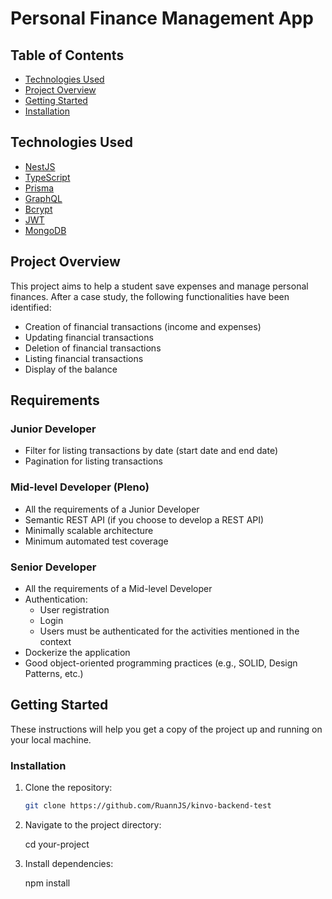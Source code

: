 # Personal Finance Management App

## Table of Contents

- [Technologies Used](#technologies-used)
- [Project Overview](#project-overview)
- [Getting Started](#getting-started)
- [Installation](#installation)


## Technologies Used

- [NestJS](https://nestjs.com/)
- [TypeScript](https://www.typescriptlang.org/)
- [Prisma](https://www.prisma.io/)
- [GraphQL](https://graphql.org/)
- [Bcrypt](https://www.npmjs.com/package/bcrypt)
- [JWT](https://jwt.io/)
- [MongoDB](https://www.mongodb.com/)

## Project Overview

This project aims to help a student save expenses and manage personal finances. After a case study, the following functionalities have been identified:

- Creation of financial transactions (income and expenses)
- Updating financial transactions
- Deletion of financial transactions
- Listing financial transactions
- Display of the balance

## Requirements

### Junior Developer
- Filter for listing transactions by date (start date and end date)
- Pagination for listing transactions

### Mid-level Developer (Pleno)
- All the requirements of a Junior Developer
- Semantic REST API (if you choose to develop a REST API)
- Minimally scalable architecture
- Minimum automated test coverage

### Senior Developer
- All the requirements of a Mid-level Developer
- Authentication:
  - User registration
  - Login
  - Users must be authenticated for the activities mentioned in the context
- Dockerize the application
- Good object-oriented programming practices (e.g., SOLID, Design Patterns, etc.)

## Getting Started

These instructions will help you get a copy of the project up and running on your local machine.

### Installation

1. Clone the repository:

   ```bash
   git clone https://github.com/RuannJS/kinvo-backend-test


2. Navigate to the project directory:

   cd your-project

3. Install dependencies:

   npm install
